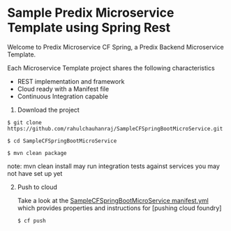 
Sample Predix Microservice Template using Spring Rest
==============

Welcome to Predix Microservice CF Spring, a Predix Backend Microservice Template.  

Each Microservice Template project shares the following characteristics

* REST implementation and framework
* Cloud ready with a Manifest file
* Continuous Integration capable


1. Download the project  
  ```
  $ git clone https://github.com/rahulchauhanraj/SampleCFSpringBootMicroService.git  
  
  $ cd SampleCFSpringBootMicroService
  
  $ mvn clean package  
   ```
    
   note: mvn clean install may run integration tests against services you may not have set up yet
 
2. Push to cloud  

   Take a look at the [SampleCFSpringBootMicroService manifest.yml](manifest.yml) which provides properties and instructions for [pushing cloud foundry]		 
    ```
    $ cf push 
 

